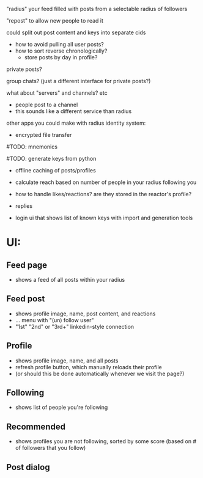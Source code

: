 "radius"
your feed filled with posts from a selectable radius of followers

"repost" to allow new people to read it

could split out post content and keys into separate cids

- how to avoid pulling all user posts?
- how to sort reverse chronologically?
  - store posts by day in profile?
  
private posts?

group chats? (just a different interface for private posts?)


what about "servers" and channels? etc
- people post to a channel
- this sounds like a different service than radius

other apps you could make with radius identity system:
- encrypted file transfer

#TODO: mnemonics

#TODO: generate keys from python

- offline caching of posts/profiles

- calculate reach based on number of people in your radius following you

- how to handle likes/reactions? are they stored in the reactor's profile?

- replies

- login ui that shows list of known keys with import and generation tools

# UI:

## Feed page
- shows a feed of all posts within your radius

## Feed post
- shows profile image, name, post content, and reactions
- ... menu with "(un) follow user"
- "1st" "2nd" or "3rd+" linkedin-style connection

## Profile
- shows profile image, name, and all posts
- refresh profile button, which manually reloads their profile
- (or should this be done automatically whenever we visit the page?)

## Following
- shows list of people you're following

## Recommended
- shows profiles you are not following, sorted by some score (based on # of followers that you follow)

## Post dialog